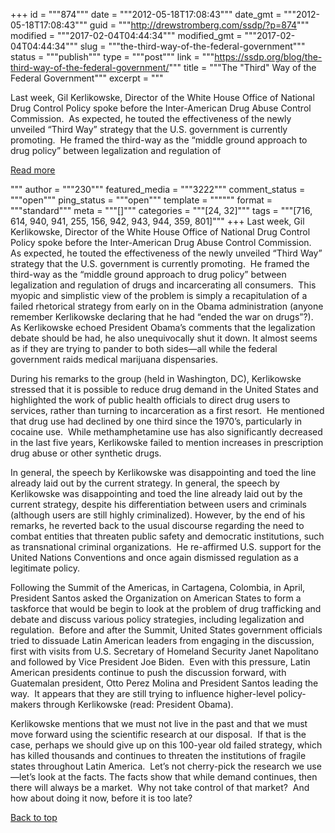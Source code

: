 +++
id = """874"""
date = """2012-05-18T17:08:43"""
date_gmt = """2012-05-18T17:08:43"""
guid = """http://drewstromberg.com/ssdp/?p=874"""
modified = """2017-02-04T04:44:34"""
modified_gmt = """2017-02-04T04:44:34"""
slug = """the-third-way-of-the-federal-government"""
status = """publish"""
type = """post"""
link = """https://ssdp.org/blog/the-third-way-of-the-federal-government/"""
title = """The &quot;Third&quot; Way of the Federal Government"""
excerpt = """<p>Last week, Gil Kerlikowske, Director of the White House Office of National Drug Control Policy spoke before the Inter-American Drug Abuse Control Commission.  As expected, he touted the effectiveness of the newly unveiled “Third Way” strategy that the U.S. government is currently promoting.  He framed the third-way as the “middle ground approach to drug policy” between legalization and regulation of</p>
<div class="h10"></div>
<p><a class="more-link2 flat" href="https://ssdp.org/blog/the-third-way-of-the-federal-government/">Read more</a></p>
"""
author = """230"""
featured_media = """3222"""
comment_status = """open"""
ping_status = """open"""
template = """"""
format = """standard"""
meta = """[]"""
categories = """[24, 32]"""
tags = """[716, 614, 940, 941, 255, 156, 942, 943, 944, 359, 801]"""
+++
Last week, Gil Kerlikowske, Director of the White House Office of National Drug Control Policy spoke before the Inter-American Drug Abuse Control Commission.  As expected, he touted the effectiveness of the newly unveiled “Third Way” strategy that the U.S. government is currently promoting.  He framed the third-way as the “middle ground approach to drug policy” between legalization and regulation of drugs and incarcerating all consumers.  This myopic and simplistic view of the problem is simply a recapitulation of a failed rhetorical strategy from early on in the Obama administration (anyone remember Kerlikowske declaring that he had “ended the war on drugs”?). As Kerlikowske echoed President Obama’s comments that the legalization debate should be had, he also unequivocally shut it down. It almost seems as if they are trying to pander to both sides—all while the federal government raids medical marijuana dispensaries.



During his remarks to the group (held in Washington, DC), Kerlikowske stressed that it is possible to reduce drug demand in the United States and highlighted the work of public health officials to direct drug users to services, rather than turning to incarceration as a first resort.  He mentioned that drug use had declined by one third since the 1970’s, particularly in cocaine use.  While methamphetamine use has also significantly decreased in the last five years, Kerlikowske failed to mention increases in prescription drug abuse or other synthetic drugs.



In general, the speech by Kerlikowske was disappointing and toed the line already laid out by the current strategy. In general, the speech by Kerlikowske was disappointing and toed the line already laid out by the current strategy, despite his differentiation between users and criminals (although users are still highly criminalized). However, by the end of his remarks, he reverted back to the usual discourse regarding the need to combat entities that threaten public safety and democratic institutions, such as transnational criminal organizations.  He re-affirmed U.S. support for the United Nations Conventions and once again dismissed regulation as a legitimate policy.



Following the Summit of the Americas, in Cartagena, Colombia, in April, President Santos asked the Organization on American States to form a taskforce that would be begin to look at the problem of drug trafficking and debate and discuss various policy strategies, including legalization and regulation.  Before and after the Summit, United States government officials tried to dissuade Latin American leaders from engaging in the discussion, first with visits from U.S. Secretary of Homeland Security Janet Napolitano and followed by Vice President Joe Biden.  Even with this pressure, Latin American presidents continue to push the discussion forward, with Guatemalan president, Otto Perez Molina and President Santos leading the way.  It appears that they are still trying to influence higher-level policy-makers through Kerlikowske (read: President Obama).



Kerlikowske mentions that we must not live in the past and that we must move forward using the scientific research at our disposal.  If that is the case, perhaps we should give up on this 100-year old failed strategy, which has killed thousands and continues to threaten the institutions of fragile states throughout Latin America.  Let’s not cherry-pick the research we use—let’s look at the facts. The facts show that while demand continues, then there will always be a market.  Why not take control of that market?  And how about doing it now, before it is too late?



<a title="Back to Top" href="http://ssdp.org/news/blog/the-third-way-of-the-federal-government#top">Back to top</a>
